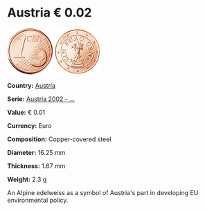 # Austria € 0.02



![Austria 2002 € 0,01](../../../img/common-2002-001.png) ![Austria 2002 € 0,01](img/austria-2002-001.png) 



**Country:** [Austria](../index.md)

**Serie:** [Austria 2002 - ...](index.md)

**Value:** € 0.01

**Currency:** Euro

**Composition:** Copper-covered steel

**Diameter:** 16.25 mm

**Thickness:** 1.67 mm

**Weight:** 2.3 g



An Alpine edelweiss as a symbol of Austria's part in developing EU environmental policy.